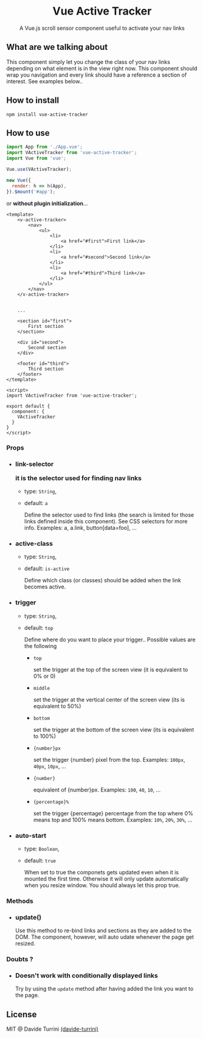 <h1 align="center">Vue Active Tracker</h1>
<p align="center">A Vue.js scroll sensor component useful to activate your nav links</p>

## What are we talking about

This component simply let you change the class of your nav links depending on what element is in the view right now. This component should wrap you navigation and every link should have a reference a section of interest. See examples below..

## How to install

```
npm install vue-active-tracker
```

## How to use

```js
import App from './App.vue';
import VActiveTracker from 'vue-active-tracker';
import Vue from 'vue';

Vue.use(VActiveTracker);

new Vue({
  render: h => h(App),
}).$mount('#app');
```

or <b>without plugin initialization</b>... 
```vue
<template>
    <v-active-tracker>
        <nav>
            <ul>
                <li>
                    <a href="#first">First link</a>
                </li>
                <li>
                    <a href="#second">Second link</a>
                </li>
                <li>
                    <a href="#third">Third link</a>
                </li>
            </ul>
        </nav>
    </v-active-tracker>


    ...

    <section id="first">
        First section
    </section>

    <div id="second">
        Second section
    </div>

    <footer id="third">
        Third section
    </footer>
</template>

<script>
import VActiveTracker from 'vue-active-tracker';

export default { 
  component: {
    VActiveTracker
  }
}
</script>
```

### Props


- ### link-selector <p>it is the selector used for finding nav links</p>
  -  type: `String`, 
  -  default: `a`

        Define the selector used to find links (the search is limited for those links defined inside this component). See CSS selectors for more info. Examples: a, a.link, button[data=foo], ...
- ### active-class
  -  type: `String`, 
  -  default: `is-active`

        Define which class (or classes) should be added when the link becomes active.
- ### trigger
  -  type: `String`, 
  -  default: `top`
        
        Define where do you want to place your trigger.. Possible values are the following
        - `top` <p>set the trigger at the top of the screen view (it is equivalent to 0% or 0)</p>
        - `middle` <p>set the trigger at the vertical center of the screen view (its is equivalent to 50%)</p>
        - `bottom` <p>set the trigger at the bottom of the screen view (its is equivalent to 100%)</p>
        - `{number}px` <p>set the trigger {number} pixel from the top. Examples: `100px`, `40px`, `10px`, ...</p> 
        - `{number}` <p>equivalent of {number}px. Examples: `100`, `40`, `10`, ...</p>
        - `{percentage}%` <p>set the trigger {percentage} percentage from the top where 0% means top and 100% means bottom. Examples: `10%`, `20%`, `30%`, ...</p>
- ### auto-start
  -  type: `Boolean`, 
  -  default: `true`  

        When set to true the componets gets updated even when it is mounted the first time. Otherwise it will only update automatically when you resize window. You should always let this prop true.
  
### Methods
- ### update()

    Use this method to re-bind links and sections as they are added to the DOM. The component, however, will auto udate whenever the page get resized.
         

### Doubts ?

- ### Doesn't work with conditionally displayed links

    Try by using the `update` method after having added the link you want to the page.

## License

MIT @ Davide Turrini [(davide-turrini)](https://github.com/davide-turrini)